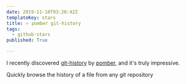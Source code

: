 ```yaml
---
date: 2019-11-10T03:20:42Z
templateKey: stars
title: ⭐ pomber git-history
tags:
  - github-stars
published: True

---
```


I recently discovered [git-history](https://github.com/pomber/git-history) by [pomber](https://github.com/pomber), and it's truly impressive.

Quickly browse the history of a file from any git repository
